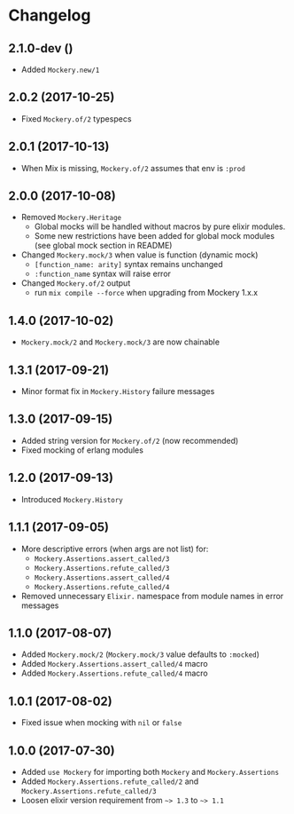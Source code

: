 # Changelog

## 2.1.0-dev ()
* Added `Mockery.new/1`

## 2.0.2 (2017-10-25)
* Fixed `Mockery.of/2` typespecs

## 2.0.1 (2017-10-13)
* When Mix is missing, `Mockery.of/2` assumes that env is `:prod`

## 2.0.0 (2017-10-08)
* Removed `Mockery.Heritage`
  * Global mocks will be handled without macros by pure elixir modules.
  * Some new restrictions have been added for global mock modules (see global
    mock section in README)
* Changed `Mockery.mock/3` when value is function (dynamic mock)
  * `[function_name: arity]` syntax remains unchanged
  * `:function_name` syntax will raise error
* Changed `Mockery.of/2` output
  * run `mix compile --force` when upgrading from Mockery 1.x.x

## 1.4.0 (2017-10-02)
* `Mockery.mock/2` and `Mockery.mock/3` are now chainable

## 1.3.1 (2017-09-21)
* Minor format fix in `Mockery.History` failure messages

## 1.3.0 (2017-09-15)
* Added string version for `Mockery.of/2` (now recommended)
* Fixed mocking of erlang modules

## 1.2.0 (2017-09-13)
* Introduced `Mockery.History`

## 1.1.1 (2017-09-05)
* More descriptive errors (when args are not list) for:
  * `Mockery.Assertions.assert_called/3`
  * `Mockery.Assertions.refute_called/3`
  * `Mockery.Assertions.assert_called/4`
  * `Mockery.Assertions.refute_called/4`
* Removed unnecessary `Elixir.` namespace from module names in error messages

## 1.1.0 (2017-08-07)
* Added `Mockery.mock/2` (`Mockery.mock/3` value defaults to `:mocked`)
* Added `Mockery.Assertions.assert_called/4` macro
* Added `Mockery.Assertions.refute_called/4` macro

## 1.0.1 (2017-08-02)
* Fixed issue when mocking with `nil` or `false`

## 1.0.0 (2017-07-30)
* Added `use Mockery` for importing both `Mockery` and `Mockery.Assertions`
* Added `Mockery.Assertions.refute_called/2` and `Mockery.Assertions.refute_called/3`
* Loosen elixir version requirement from `~> 1.3` to `~> 1.1`
